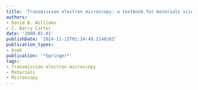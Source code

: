 ```yaml
---
title: 'Transmission electron microscopy: a textbook for materials science'
authors:
- David B. Williams
- C. Barry Carter
date: '2008-01-01'
publishDate: '2024-11-15T01:34:49.214826Z'
publication_types:
- book
publication: '*Springer*'
tags:
- Transmission electron microscopy
- Materials
- Microscopy
---
```

